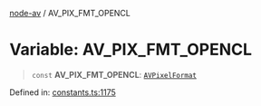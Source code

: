 [node-av](../globals.md) / AV\_PIX\_FMT\_OPENCL

# Variable: AV\_PIX\_FMT\_OPENCL

> `const` **AV\_PIX\_FMT\_OPENCL**: [`AVPixelFormat`](../type-aliases/AVPixelFormat.md)

Defined in: [constants.ts:1175](https://github.com/seydx/av/blob/f8631fc881b394300b1479f511d55cf1c370a87f/src/constants/constants.ts#L1175)
